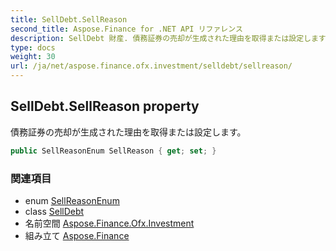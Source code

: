 ```yaml
---
title: SellDebt.SellReason
second_title: Aspose.Finance for .NET API リファレンス
description: SellDebt 財産. 債務証券の売却が生成された理由を取得または設定します
type: docs
weight: 30
url: /ja/net/aspose.finance.ofx.investment/selldebt/sellreason/
---
```

## SellDebt.SellReason property

債務証券の売却が生成された理由を取得または設定します。

```csharp
public SellReasonEnum SellReason { get; set; }
```

### 関連項目

* enum [SellReasonEnum](../../sellreasonenum/)
* class [SellDebt](../)
* 名前空間 [Aspose.Finance.Ofx.Investment](../../selldebt/)
* 組み立て [Aspose.Finance](../../../)


